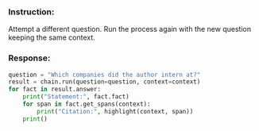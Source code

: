 ### Instruction:
Attempt a different question. Run the process again with the new question keeping the same context.

### Response:
```python
question = "Which companies did the author intern at?"
result = chain.run(question=question, context=context)
for fact in result.answer:
    print("Statement:", fact.fact)
    for span in fact.get_spans(context):
        print("Citation:", highlight(context, span))
    print()
```